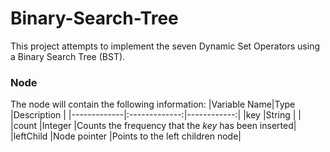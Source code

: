 # Binary-Search-Tree
This project attempts to implement the seven Dynamic Set Operators using a Binary Search Tree (BST). 

### Node
The node will contain the following information:
|Variable Name|Type           |Description  |
|-------------|:-------------:|------------:|
|key          |String         |             | 
|count        |Integer        |Counts the frequency that the *key* has been inserted|
|leftChild    |Node pointer   |Points to the left children node| 

